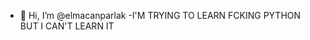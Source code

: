 - 👋 Hi, I’m @elmacanparlak
-I'M TRYING TO LEARN FCKING PYTHON BUT I CAN'T LEARN IT
<!---
elmacanparlak/elmacanparlak is a ✨ special ✨ repository because its `README.md` (this file) appears on your GitHub profile.
You can click the Preview link to take a look at your changes.
--->
